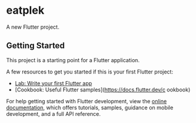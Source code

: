 # eatplek

A new Flutter project.

## Getting Started

This project is a starting point for a Flutter application.

A few resources to get you started if this is your first Flutter project:

- [Lab: Write your first Flutter app](https://docs.flutter.dev/get-started/codelab)
- [Cookbook: Useful Flutter samples](https://docs.flutter.dev/c ookbook)

For help getting started with Flutter development, view the
[online documentation](https://docs.flutter.dev/), which offers tutorials,
samples, guidance on mobile development, and a full API reference.
